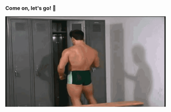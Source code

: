 ### Come on, let's go! 👋

<div id="header" align="center">
  <img src="https://github.com/mksmbbk/mksmbbk/blob/main/come_on_lets_go.gif"/> 
</div>
<!--
**mksmbbk/mksmbbk** is a ✨ _special_ ✨ repository because its `README.md` (this file) appears on your GitHub profile.

Here are some ideas to get you started:

- 🔭 I’m currently working on ...
- 🌱 I’m currently learning ...
- 👯 I’m looking to collaborate on ...
- 🤔 I’m looking for help with ...
- 💬 Ask me about ...
- 📫 How to reach me: ...
- 😄 Pronouns: ...
- ⚡ Fun fact: ...
-->

